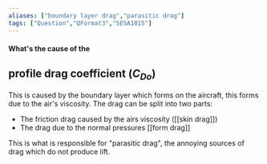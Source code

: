 ```yaml
---
aliases: ["boundary layer drag","parasitic drag"]
tags: ["Question","QFormat3","SESA1015"]
---
```


#### What's the cause of the
## profile drag coefficient ($C_{Do}$)
This is caused by the boundary layer which forms on the aircraft, this forms due to the air's viscosity. The drag can be split into two parts:
- The friction drag caused by the airs viscosity ([[skin drag]])
- The drag due to the normal pressures [[form drag]]

This is what is responsible for "parasitic drag", the annoying sources of drag which do not produce lift.